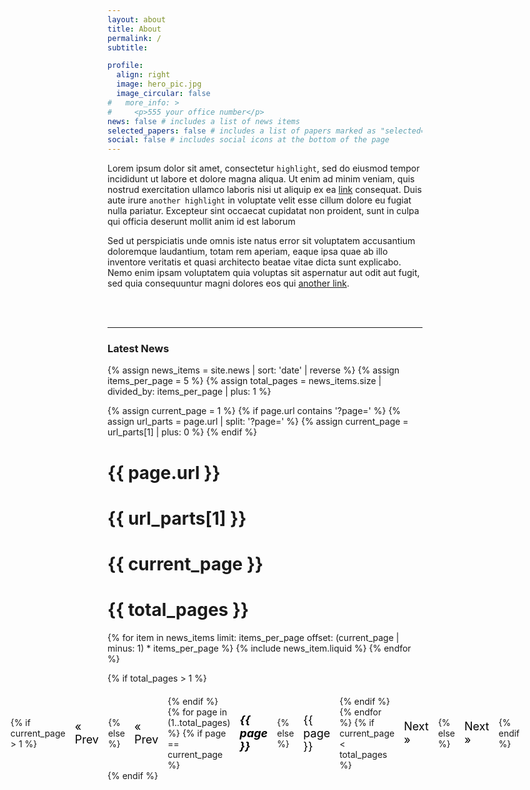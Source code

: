 ```yaml
---
layout: about
title: About
permalink: /
subtitle: 

profile:
  align: right
  image: hero_pic.jpg
  image_circular: false 
#   more_info: >
#     <p>555 your office number</p>
news: false # includes a list of news items
selected_papers: false # includes a list of papers marked as "selected={true}"
social: false # includes social icons at the bottom of the page
---
```


Lorem ipsum dolor sit amet, consectetur `highlight`, sed do eiusmod tempor incididunt ut labore et dolore magna aliqua. Ut enim ad minim veniam, quis nostrud exercitation ullamco laboris nisi ut aliquip ex ea [link](/al-folio/publications/) consequat. Duis aute irure `another highlight` in voluptate velit esse cillum dolore eu fugiat nulla pariatur. Excepteur sint occaecat cupidatat non proident, sunt in culpa qui officia deserunt mollit anim id est laborum 

Sed ut perspiciatis unde omnis iste natus error sit voluptatem accusantium doloremque laudantium, totam rem aperiam, eaque ipsa quae ab illo inventore veritatis et quasi architecto beatae vitae dicta sunt explicabo. Nemo enim ipsam voluptatem quia voluptas sit aspernatur aut odit aut fugit, sed quia consequuntur magni dolores eos qui [another link](/al-folio/publications/).

<br />
<br />
<hr />
<h3 class="utk-gray-changing">Latest News</h3>

{% assign news_items = site.news | sort: 'date' | reverse %}
{% assign items_per_page = 5 %}
{% assign total_pages = news_items.size | divided_by: items_per_page | plus: 1 %}

{% assign current_page = 1 %}
{% if page.url contains '?page=' %}
  {% assign url_parts = page.url | split: '?page=' %}
  {% assign current_page = url_parts[1] | plus: 0 %}
{% endif %}
<h1> {{ page.url }} </h1>
<h1> {{ url_parts[1] }} </h1>
<h1> {{ current_page }} </h1>
<h1> {{ total_pages }} </h1>

<div class="news">
  <div class="grid">
    {% for item in news_items limit: items_per_page offset: (current_page | minus: 1) * items_per_page %}
      {% include news_item.liquid %}
    {% endfor %}
  </div>
</div>


<!-- Pagination links -->
{% if total_pages > 1 %}
  <div class="pagination-links">
    {% if current_page > 1 %}
      <a href="#" onclick="goToPage({{ current_page | minus: 1 }}); return false;">&laquo; Prev</a>
    {% else %}
      <span>&laquo; Prev</span>
    {% endif %}
    {% for page in (1..total_pages) %}
      {% if page == current_page %}
        <em>{{ page }}</em>
      {% else %}
        <a href="#" onclick="goToPage({{ page }}); return false;">{{ page }}</a>
      {% endif %}
    {% endfor %}
    {% if current_page < total_pages %}
      <a href="#" onclick="goToPage({{ current_page | plus: 1 }}); return false;">Next &raquo;</a>
    {% else %}
      <span>Next &raquo;</span>
    {% endif %}
  </div>
{% endif %}

<script>
  var currentPage = parseInt(localStorage.getItem('currentPage')) || {{ current_page }};
  localStorage.setItem('currentPage', currentPage);

  function goToPage(page) {
    currentPage = page;
    localStorage.setItem('currentPage', currentPage);
    window.location.href = window.location.pathname + '?page=' + currentPage;
  }
</script>

<style>
.pagination-links {
  display: flex;
  justify-content: center;
  align-items: center;
  margin-top: 20px;
}

.pagination-links a,
.pagination-links span,
.pagination-links em {
  padding: 5px 10px;
  margin: 0 5px;
  font-size: 18px;
  text-decoration: none;
  color: #000000;
  transition: color 0.3s;
}

.pagination-links a:hover {
  color: #2698ba;
}

.pagination-links em {
  font-weight: bold;
  color: #2698ba;
}

.pagination-links .prev,
.pagination-links .next {
  font-weight: bold;
}

@media (prefers-color-scheme: light) {
  .pagination-links a,
  .pagination-links span,
  .pagination-links em {
    color: #000000 !important;
  }
}

@media (prefers-color-scheme: dark) {
  .pagination-links a,
  .pagination-links span,
  .pagination-links em {
    color: #ccc;
  }

  .pagination-links a:hover {
    color: #2698ba;
  }

  .pagination-links em {
    color: #2698ba;
  }
}
</style>